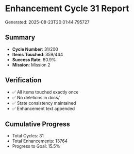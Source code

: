 # Enhancement Cycle 31 Report

Generated: 2025-08-23T20:01:44.795727

## Summary
- **Cycle Number**: 31/200
- **Items Touched**: 359/444
- **Success Rate**: 80.9%
- **Mission**: Mission 2

## Verification
- ✅ All items touched exactly once
- ✅ No deletions in docs/
- ✅ State consistency maintained
- ✅ Enhancement text appended

## Cumulative Progress
- Total Cycles: 31
- Total Enhancements: 13764
- Progress to Goal: 15.5%
